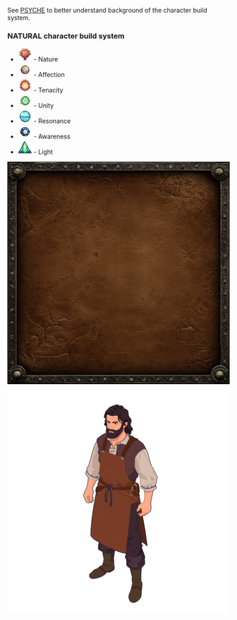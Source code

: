 

See [PSYCHE](./PSYCHE.md) to better understand background of the character build system.

### NATURAL character build system

- ![](../assets/UI/character-hud/el-1.png) - Nature
- ![](../assets/UI/character-hud/el-2.png) - Affection
- ![](../assets/UI/character-hud/el-3.png) - Tenacity
- ![](../assets/UI/character-hud/el-4.png) - Unity
- ![](../assets/UI/character-hud/el-5.png) - Resonance
- ![](../assets/UI/character-hud/el-6.png) - Awareness
- ![](../assets/UI/character-hud/el-7.png) - Light


![alt text](../assets/UI/character-hud/background.png)

![alt text](../assets/UI/character-hud/character-zoomed.png)